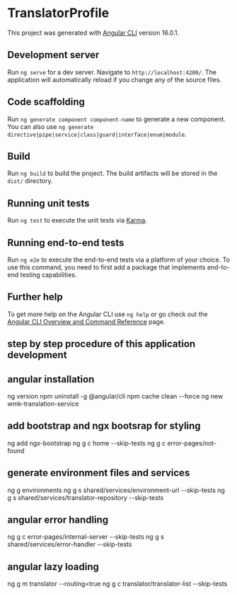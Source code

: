 # TranslatorProfile

This project was generated with [Angular CLI](https://github.com/angular/angular-cli) version 16.0.1.

## Development server

Run `ng serve` for a dev server. Navigate to `http://localhost:4200/`. The application will automatically reload if you change any of the source files.

## Code scaffolding

Run `ng generate component component-name` to generate a new component. You can also use `ng generate directive|pipe|service|class|guard|interface|enum|module`.

## Build

Run `ng build` to build the project. The build artifacts will be stored in the `dist/` directory.

## Running unit tests

Run `ng test` to execute the unit tests via [Karma](https://karma-runner.github.io).

## Running end-to-end tests

Run `ng e2e` to execute the end-to-end tests via a platform of your choice. To use this command, you need to first add a package that implements end-to-end testing capabilities.

## Further help

To get more help on the Angular CLI use `ng help` or go check out the [Angular CLI Overview and Command Reference](https://angular.io/cli) page.

## step by step procedure of this application development
## angular installation
ng version
npm uninstall -g @angular/cli
npm cache clean --force
ng new wmk-translation-service
## add bootstrap and ngx bootsrap for styling
ng add ngx-bootstrap
ng g c home --skip-tests
ng g c error-pages/not-found
## generate environment files and services
ng g environments
ng g s shared/services/environment-url --skip-tests
ng g s shared/services/translator-repository --skip-tests
## angular error handling
ng g c error-pages/internal-server --skip-tests
ng g s shared/services/error-handler --skip-tests
## angular lazy loading
ng g m translator --routing=true
ng g c translator/translator-list --skip-tests
